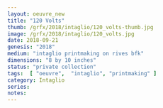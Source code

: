 ```yaml
---
layout: oeuvre_new 
title: "120 Volts"
thumb: /grfx/2018/intaglio/120_volts-thumb.jpg
image: /grfx/2018/intaglio/120_volts.jpg
date: 2018-09-21
genesis: "2018"
medium: "intaglio printmaking on rives bfk"
dimensions: "8 by 10 inches"
status: "private collection" 
tags:  [ "oeuvre",  "intaglio", "printmaking" ]  
category: Intaglio 
series: 
notes: 
---
```



